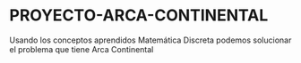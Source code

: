 # PROYECTO-ARCA-CONTINENTAL
Usando los conceptos aprendidos Matemática Discreta podemos solucionar el problema que tiene Arca Continental
